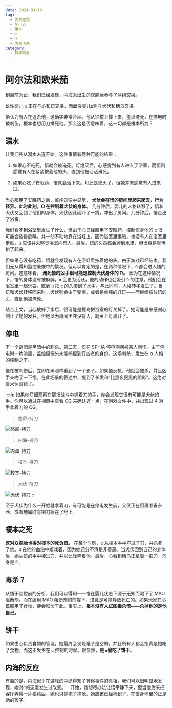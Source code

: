 ```yaml
---
date: 2024-03-10
tag:
  - 优希堂悟
  - 冬川心
  - 榎本
  - α
  - Ω
  - 内海卡莉
category:
  - 转移现象
---
```


# 阿尔法和欧米茄

到目前为止，我们已经发现，内海未出生的双胞胎参与了两组交换。

雄性婴儿 `α` 正在与心和悟交换，而雌性婴儿`Ω`则与犬伏和穗鸟交换。

悟认为有人在追杀他，这确实非常合理。他从钟楼上摔下来，差点淹死，在停电时被刺伤，榎本也想用刀捅死他。那么这是否意味着，这一切都是榎本所为？

## 溺水

让我们先从溺水未遂开始。这件事情有两种可能的结果：

1. 如果心不吃药，悟就会被淹死。灯熄灭后，心感觉到有人进入了浴室，而悟则感觉有人在紧紧按着他的头，直到他被活活淹死。

2. 如果心吃了安眠药，悟就会活下来。灯还是熄灭了，但她并未感觉有人进来过。

当心服用了安眠药之后，监控录像中显示，
**犬伏会在悟的房间里爬来爬去，行为怪异。此时此刻，Ω 在控制着犬伏的身体。**
几分钟后，婴儿的人格转移了，悟和犬伏又回到了他们的身体。犬伏因此而吓了一跳，冲出了房间。几分钟后，悟走出了浴室。

我们看不到浴室里发生了什么，但由于心已经服用了安眠药，控制悟身体的 `α` 很可能会昏昏欲睡，并一动不动地靠在浴缸上。因为浴室里很暗，也没有人在浴室里走动，`Ω` 应该并未察觉浴室内有人。最后，悟的头虽然会掉到水里，但很容易就再抬了起来。

但如果心没有吃药，悟就会发现有人在浴缸里按着他的头。由于游戏已经结束，我们无从得知监控录像中的情况。但可以肯定的是，在两种情况下，`Ω` 都会进入悟的房间。这意味着，
**淹死悟的凶手很可能是控制犬伏身体的 Ω。**
因为在这种情况下，悟的身体没有被麻醉，`α` 会更为活跃，他的动作也会吸引 `Ω` 的注意。他们会在浴室里一起玩耍，直到 `Ω` 把 `α` 的头按到了水中。与此同时，人格转移发生了。当悟和犬伏转移回来时，犬伏则会由于受惊，或者是单纯的好玩——而继续按住悟的头，直到他被淹死。

结合上文，当心放好了水后，很可能是穗鸟把浴室的灯关掉了。她可能是来感谢心制止了她的发狂，但她以为房间里并没有人，就关上灯离开了。

## 停电

下一个谜团是黑暗中的刺杀。第二天，悟在 SPHIA 停电期间被某人刺伤。由于停电时一片漆黑，监控摄像头未能捕捉到行凶者的身份。这场刺杀，发生在 α 人格的控制之下。

悟在被刺伤后，立即在黑暗中看到了一个影子。如果悟反抗，他就会被杀，并且凶手亲吻了一下悟。在此场景的叙述中，提到了长发和“比黑夜更黑的阴影”。这绝对是犬伏没错了。

:::tip
如果你仔细观察在那场战斗中握着刀的手，你会发现它很有可能是犬伏的手。你可以通过在相册中查看 CG 来确认这一点，在游戏文件中，共出现过 4 对手拿着刀的 CG。

> 悠尼-持刀

![悠尼-持刀](/images/悠尼-持刀.webp)

> 内海-持刀

![内海-持刀](/images/内海-持刀.webp)

> 榎本-持刀

![榎本-持刀](/images/榎本-持刀.webp)

> 犬伏-持刀

![犬伏-持刀](/images/犬伏-持刀.webp)
:::

至于犬伏为什么一开始就拿着刀，有可能是在停电发生前，犬伏正在厨房准备东西，或者地震时有把刀掉在了地上。

## 榎本之死

**这对双胞胎也得对榎本的死负责。**
在某个时刻，`α` 从榎本手中夺过了刀，并杀死了他。`Ω` 在他的血泊中嬉戏着，因为她还分不清是非善恶。当犬伏回到自己的身体后，她从悟的手中接过刀，并以此戏弄着他。最后，心看到穗鸟正拿着一把刀，浑身是血。

## 毒杀？

从悟于监控前的分析，我们可以得知——悟在婴儿状态下源于无知而喝下了 MAO 阻断剂，而在服用 MAO 阻断剂的前提下，进食是可能导致死亡的。如果玩家在心篇服用了食物，便会殒命于此。事实上，**根本没有人试图毒杀悟——杀掉他的是他自己。**

## 饼干

如果由心负责食物的管理，她最终会发现罐子是空的，并且所有人都会指责是她吃了食物。而这正发生在 `α` 控制的时候。很显然，**是 `α`偷吃了饼干**。

## 内海的反应

有趣的是，内海似乎在游戏的中途得知了转移事件的真相。我们可以很明显地发现，她对`α`的态度发生过改变。一开始，她想尽办法让悟平静下来，但当他后来把客厅弄得一片狼藉后，她也只是抱了抱他。她应该已经猜到了，在悟身体里的正是她的孩子。
